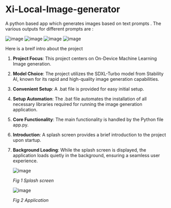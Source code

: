 # Xi-Local-Image-generator
A python based app which generates images based on text prompts .
The various outputs for different prompts are :

   ![image](https://github.com/SreevadanMulugu/Xi-Local-Image-generator/assets/64011908/f7d3f045-5d32-444c-8be7-65ae0ad7d4be)
   ![image](https://github.com/SreevadanMulugu/Xi-Local-Image-generator/assets/64011908/7a198686-c0ab-4e3e-8d45-2e9d186a136a)
   ![image](https://github.com/SreevadanMulugu/Xi-Local-Image-generator/assets/64011908/048802d8-199e-493f-be92-acd8626615a2)
   ![image](https://github.com/SreevadanMulugu/Xi-Local-Image-generator/assets/64011908/00313b9d-e509-45f1-b410-35385fd4a163)

Here is a breif intro about the project 

1. **Project Focus**: This project centers on On-Device Machine Learning Image generation.

2. **Model Choice**: The project utilizes the SDXL-Turbo model from Stability AI, known for its rapid and high-quality image generation capabilities.

3. **Convenient Setup**: A .bat file is provided for easy initial setup.

4. **Setup Automation**: The .bat file automates the installation of all necessary libraries required for running the image generation application.

5. **Core Functionality**: The main functionality is handled by the Python file app.py.

6. **Introduction**: A splash screen provides a brief introduction to the project upon startup.

7. **Background Loading**: While the splash screen is displayed, the application loads quietly in the background, ensuring a seamless user experience.

   
  
   ![image](https://github.com/SreevadanMulugu/Xi-Local-Image-generator/assets/64011908/9807f2de-82df-4ca1-aebc-1e5d36acc6ff)


   _Fig 1  Splash screen_

   
   ![image](https://github.com/SreevadanMulugu/Xi-Local-Image-generator/assets/64011908/176241fb-47de-4159-95c8-eaa1144f3514)


    _Fig 2 Application_






